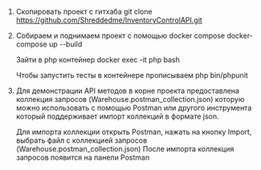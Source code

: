 1. Скопировать проект с гитхаба
    git clone https://github.com/Shreddedme/InventoryControlAPI.git
2. Собираем и поднимаем проект с помощью docker compose
    docker-compose up --build
 
   Зайти в php контейнер
   docker exec -it php bash

    Чтобы запустить тесты
    в контейнере прописываем php bin/phpunit

3. Для демонстрации API методов
    в корне проекта предоставлена коллекция запросов (Warehouse.postman_collection.json)
    которую можно использовать с помощью Postman или другого
   инструмента который поддерживает импорт коллекций в формате json.
    
    Для импорта коллекции открыть Postman, нажать на кнопку Import,
    выбрать файл с коллекцией запросов (Warehouse.postman_collection.json)
    После импорта коллекция запросов появится на панели Postman